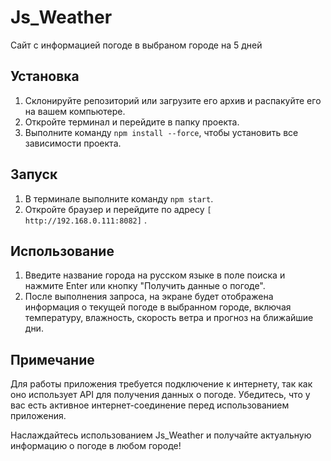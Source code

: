 # Js_Weather
Сайт с информацией погоде в выбраном городе на 5 дней
## Установка

1. Склонируйте репозиторий или загрузите его архив и распакуйте его на вашем компьютере.
2. Откройте терминал и перейдите в папку проекта.
3. Выполните команду `npm install --force`, чтобы установить все зависимости проекта.

## Запуск

1. В терминале выполните команду `npm start`.
2. Откройте браузер и перейдите по адресу `[ http://192.168.0.111:8082]` .

## Использование

1. Введите название города на русском языке в поле поиска и нажмите Enter или кнопку "Получить данные о погоде".
2. После выполнения запроса, на экране будет отображена информация о текущей погоде в выбранном городе, включая температуру, влажность, скорость ветра и прогноз на ближайшие дни.

## Примечание

Для работы приложения требуется подключение к интернету, так как оно использует API для получения данных о погоде. Убедитесь, что у вас есть активное интернет-соединение перед использованием приложения.

Наслаждайтесь использованием Js_Weather и получайте актуальную информацию о погоде в любом городе!
